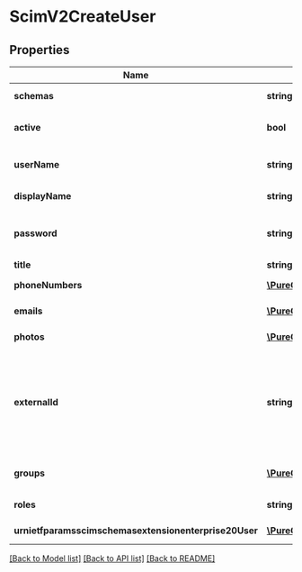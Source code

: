 # ScimV2CreateUser

## Properties
Name | Type | Description | Notes
------------ | ------------- | ------------- | -------------
**schemas** | **string[]** | The list of supported schemas. | [optional] 
**active** | **bool** | Indicates whether the user&#39;s administrative status is active. | [optional] 
**userName** | **string** | The user&#39;s PureCloud email address. Must be unique. | 
**displayName** | **string** | The display name of the user. | 
**password** | **string** | The new password for the PureCloud user. Does not return an existing password. | [optional] 
**title** | **string** | The user&#39;s title. | [optional] 
**phoneNumbers** | [**\PureCloudPlatform\Client\V2\Model\ScimPhoneNumber[]**](ScimPhoneNumber.md) | The list of the user&#39;s phone numbers. | [optional] 
**emails** | [**\PureCloudPlatform\Client\V2\Model\ScimEmail[]**](ScimEmail.md) | The list of the user&#39;s email addresses. | [optional] 
**photos** | [**\PureCloudPlatform\Client\V2\Model\Photo[]**](Photo.md) | The list of the user&#39;s photos. | [optional] 
**externalId** | **string** | The external ID of the user. Set by the provisioning client. \&quot;caseExact\&quot; is set to \&quot;true\&quot;. \&quot;mutability\&quot; is set to \&quot;readWrite\&quot;. | [optional] 
**groups** | [**\PureCloudPlatform\Client\V2\Model\ScimV2GroupReference[]**](ScimV2GroupReference.md) | The list of groups that the user is a member of. | [optional] 
**roles** | **string[]** | The list of roles assigned to the user. | [optional] 
**urnietfparamsscimschemasextensionenterprise20User** | [**\PureCloudPlatform\Client\V2\Model\ScimV2EnterpriseUser**](ScimV2EnterpriseUser.md) | SCIM enterprise user attributes | [optional] 

[[Back to Model list]](../README.md#documentation-for-models) [[Back to API list]](../README.md#documentation-for-api-endpoints) [[Back to README]](../README.md)


